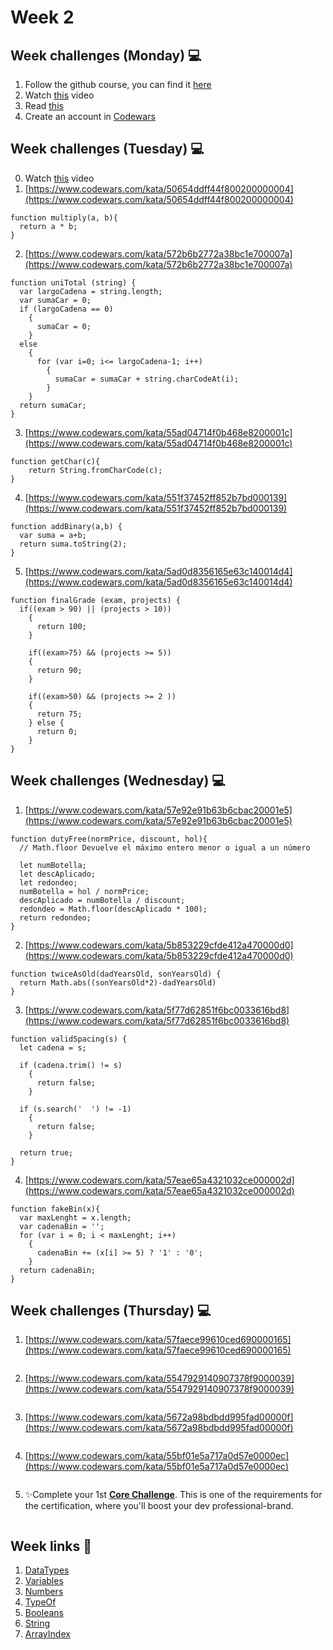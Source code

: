 # Week 2
## Week challenges (Monday)  💻

1.  Follow the github course, you can find it  [here](https://github.com/corecodeio/bootcamp-from-scratch/blob/main/src/recommended)
2.  Watch  [this](https://www.youtube.com/watch?v=A37-3lflh8I)  video
3.  Read  [this](https://developer.mozilla.org/en-US/docs/Learn/JavaScript/First_steps/Math)
4.  Create an account in  [Codewars](https://www.codewars.com/dashboard)

## [](https://github.com/corecodeio/bootcamp-from-scratch/tree/main/src/technologies/2022/week2#week-challenges-tuesday-)Week challenges (Tuesday)  💻

0.  Watch  [this](https://www.youtube.com/watch?v=cEBkvm0-rg0)  video
1.  [https://www.codewars.com/kata/50654ddff44f800200000004](https://www.codewars.com/kata/50654ddff44f800200000004)
```
function multiply(a, b){
  return a * b;
}
```

2.  [https://www.codewars.com/kata/572b6b2772a38bc1e700007a](https://www.codewars.com/kata/572b6b2772a38bc1e700007a)
```
function uniTotal (string) {
  var largoCadena = string.length;
  var sumaCar = 0;
  if (largoCadena == 0) 
    {
      sumaCar = 0;
    } 
  else
    {
      for (var i=0; i<= largoCadena-1; i++)
        {
          sumaCar = sumaCar + string.charCodeAt(i);
        }
    }
  return sumaCar;
}
```
3.  [https://www.codewars.com/kata/55ad04714f0b468e8200001c](https://www.codewars.com/kata/55ad04714f0b468e8200001c)
```
function getChar(c){
    return String.fromCharCode(c);
}
```
4.  [https://www.codewars.com/kata/551f37452ff852b7bd000139](https://www.codewars.com/kata/551f37452ff852b7bd000139)
```
function addBinary(a,b) {
  var suma = a+b;
  return suma.toString(2);
}
```
5.  [https://www.codewars.com/kata/5ad0d8356165e63c140014d4](https://www.codewars.com/kata/5ad0d8356165e63c140014d4)
```
function finalGrade (exam, projects) {
  if((exam > 90) || (projects > 10))
    {
      return 100;
    }
  
    if((exam>75) && (projects >= 5))
    {
      return 90;
    } 

    if((exam>50) && (projects >= 2 ))
    {
      return 75;
    } else {
      return 0;
    }
}
```

## [](https://github.com/corecodeio/bootcamp-from-scratch/tree/main/src/technologies/2022/week2#week-challenges-wednesday-)Week challenges (Wednesday)  💻

1.  [https://www.codewars.com/kata/57e92e91b63b6cbac20001e5](https://www.codewars.com/kata/57e92e91b63b6cbac20001e5)
```
function dutyFree(normPrice, discount, hol){
  // Math.floor Devuelve el máximo entero menor o igual a un número

  let numBotella;
  let descAplicado;
  let redondeo;
  numBotella = hol / normPrice;
  descAplicado = numBotella / discount;
  redondeo = Math.floor(descAplicado * 100);
  return redondeo; 
}
```
2.  [https://www.codewars.com/kata/5b853229cfde412a470000d0](https://www.codewars.com/kata/5b853229cfde412a470000d0)
```
function twiceAsOld(dadYearsOld, sonYearsOld) {
  return Math.abs((sonYearsOld*2)-dadYearsOld)
}
```
3.  [https://www.codewars.com/kata/5f77d62851f6bc0033616bd8](https://www.codewars.com/kata/5f77d62851f6bc0033616bd8)
```
function validSpacing(s) {
  let cadena = s;
  
  if (cadena.trim() != s)
    {
      return false;
    }
  
  if (s.search('  ') != -1)
    {
      return false;
    }
  
  return true;
}
```
4.  [https://www.codewars.com/kata/57eae65a4321032ce000002d](https://www.codewars.com/kata/57eae65a4321032ce000002d)
```
function fakeBin(x){
  var maxLenght = x.length;
  var cadenaBin = '';
  for (var i = 0; i < maxLenght; i++)
    {
      cadenaBin += (x[i] >= 5) ? '1' : '0';
    }
  return cadenaBin;
}
```

## [](https://github.com/corecodeio/bootcamp-from-scratch/tree/main/src/technologies/2022/week2#week-challenges-thursday-)Week challenges (Thursday)  💻

1.  [https://www.codewars.com/kata/57faece99610ced690000165](https://www.codewars.com/kata/57faece99610ced690000165)
```
```
2.  [https://www.codewars.com/kata/5547929140907378f9000039](https://www.codewars.com/kata/5547929140907378f9000039)
```
```
3.  [https://www.codewars.com/kata/5672a98bdbdd995fad00000f](https://www.codewars.com/kata/5672a98bdbdd995fad00000f)
```
```
4.  [https://www.codewars.com/kata/55bf01e5a717a0d57e0000ec](https://www.codewars.com/kata/55bf01e5a717a0d57e0000ec)
```
```
5.  ✨Complete your 1st  [**Core Challenge**](https://corecode.notion.site/Mission-Statement-666f515d76084c8e8c996b473b4d6317). This is one of the requirements for the certification, where you'll boost your dev professional-brand.
```
```

## [](https://github.com/corecodeio/bootcamp-from-scratch/tree/main/src/technologies/2022/week2#week-links-)Week links  🔗

1.  [DataTypes](https://github.com/corecodeio/bootcamp-from-scratch/blob/main/src/technologies/2022/week2/Examples/00_datatypes.js)
2.  [Variables](https://github.com/corecodeio/bootcamp-from-scratch/blob/main/src/technologies/2022/week2/Examples/01_variables.js)
3.  [Numbers](https://github.com/corecodeio/bootcamp-from-scratch/blob/main/src/technologies/2022/week2/Examples/02_number.js)
4.  [TypeOf](https://github.com/corecodeio/bootcamp-from-scratch/blob/main/src/technologies/2022/week2/Examples/03_typeof.js)
5.  [Booleans](https://github.com/corecodeio/bootcamp-from-scratch/blob/main/src/technologies/2022/week2/Examples/04_booleans.js)
6.  [String](https://github.com/corecodeio/bootcamp-from-scratch/blob/main/src/technologies/2022/week2/Examples/05_string.js)
7.  [ArrayIndex](https://github.com/corecodeio/bootcamp-from-scratch/blob/main/src/technologies/2022/week2/Examples/06_index.js)
